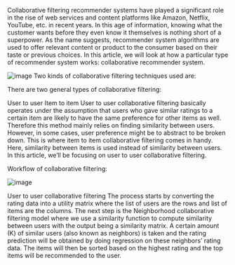 Collaborative filtering recommender systems have played a significant role in the rise of web services and content platforms like Amazon, Netflix, YouTube, etc. in recent years. In this age of information, knowing what the customer wants before they even know it themselves is nothing short of a superpower. As the name suggests, recommender system algorithms are used to offer relevant content or product to the consumer based on their taste or previous choices. In this article, we will look at how a particular type of recommender system works: collaborative recommender system.


![image](https://github.com/user-attachments/assets/40a71501-d6ac-4963-8821-a82ea972b22e)
Two kinds of collaborative filtering techniques used are:

There are two general types of collaborative filtering:

User to user
Item to item
User to user collaborative filtering basically operates under the assumption that users who gave similar ratings to a certain item are likely to have the same preference for other items as well. Therefore this method mainly relies on finding similarity between users. However, in some cases, user preference might be to abstract to be broken down. This is where item to item collaborative filtering comes in handy. Here, similarity between items is used instead of similarity between users. In this article, we’ll be focusing on user to user collaborative filtering.

Workflow of collaborative filtering:

![image](https://github.com/user-attachments/assets/d9626993-9061-4e3d-ada5-7894b283379e)



User to user collaborative filtering
The process starts by converting the rating data into a utility matrix where the list of users are the rows and list of items are the columns.
The next step is the Neighborhood collaborative filtering model where we use a similarity function to compute similarity between users with the output being a similarity matrix.
A certain amount (K) of similar users (also known as neighbors) is taken and the rating prediction will be obtained by doing regression on these neighbors’ rating data.
The items will then be sorted based on the highest rating and the top items will be recommended to the user.
